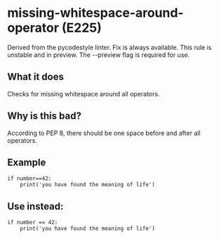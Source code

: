 # missing-whitespace-around-operator (E225)
Derived from the pycodestyle linter.
Fix is always available.
This rule is unstable and in preview. The --preview flag is required for use.
## What it does
Checks for missing whitespace around all operators.
## Why is this bad?
According to PEP 8, there should be one space before and after all
operators.
## Example
```
if number==42:
    print('you have found the meaning of life')
```
## Use instead:
```
if number == 42:
    print('you have found the meaning of life')
```